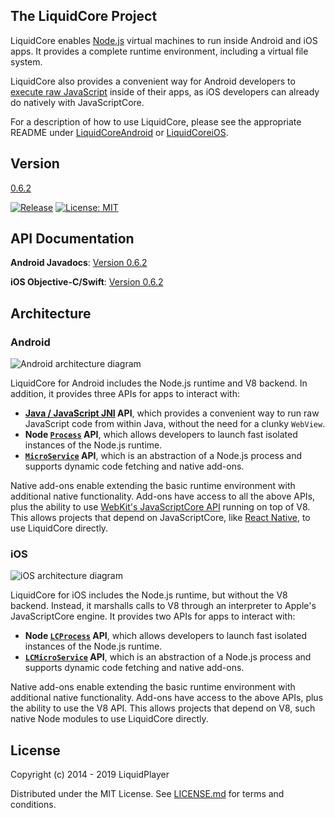 The LiquidCore Project
----------------------

LiquidCore enables [Node.js] virtual machines to run inside Android and iOS apps.  It provides a complete runtime environment, including a virtual file system.

LiquidCore also provides a convenient way for Android developers to [execute raw JavaScript](https://github.com/LiquidPlayer/LiquidCore/wiki/LiquidCore-as-a-Native-Javascript-Engine) inside of their apps, as iOS developers can already do natively with JavaScriptCore.

For a description of how to use LiquidCore, please see the appropriate README under [LiquidCoreAndroid](https://github.com/LiquidPlayer/LiquidCore/tree/master/LiquidCoreAndroid) or [LiquidCoreiOS](https://github.com/LiquidPlayer/LiquidCore/tree/master/LiquidCoreiOS).

Version
-------
[0.6.2](https://github.com/LiquidPlayer/LiquidCore/releases/tag/0.6.2)

[![Release](https://jitpack.io/v/LiquidPlayer/LiquidCore.svg)](https://jitpack.io/#LiquidPlayer/LiquidCore)
[![License: MIT](https://img.shields.io/badge/License-MIT-yellow.svg)](https://opensource.org/licenses/MIT)

API Documentation
-----------------
**Android Javadocs**: [Version 0.6.2](https://liquidplayer.github.io/LiquidCoreAndroid/0.6.2/index.html)

**iOS Objective-C/Swift**: [Version 0.6.2](https://liquidplayer.github.io/LiquidCoreiOS/0.6.2/index.html)

Architecture
------------

### Android

![Android architecture diagram](https://github.com/LiquidPlayer/LiquidCore/raw/master/doc/ArchitectureAndroid.png)

LiquidCore for Android includes the Node.js runtime and V8 backend.  In addition, it provides three APIs for apps to interact with:

* **[Java / JavaScript JNI](https://github.com/LiquidPlayer/LiquidCore/wiki/README-Android-(0.6.2)#java--javascript-api) API**, which provides a convenient way to run raw JavaScript code from within Java, without the need for a clunky `WebView`.
* **Node [`Process`](https://github.com/LiquidPlayer/LiquidCore/wiki/README-Android-(0.6.2)#node-process) API**, which allows developers to launch fast isolated instances of the Node.js runtime.
* **[`MicroService`](https://github.com/LiquidPlayer/LiquidCore/wiki/README-Android-(0.6.2)#the-microservice) API**, which is an abstraction of a Node.js process and supports dynamic code fetching and native add-ons.

Native add-ons enable extending the basic runtime environment with additional native functionality.  Add-ons have access to all the above APIs, plus the ability to use [WebKit's JavaScriptCore API](https://developer.apple.com/documentation/javascriptcore?language=objc) running on top of V8.  This allows projects that depend on JavaScriptCore, like [React Native](https://facebook.github.io/react-native/), to use LiquidCore directly.

### iOS

![iOS architecture diagram](https://github.com/LiquidPlayer/LiquidCore/raw/master/doc/ArchitectureiOS.png)

LiquidCore for iOS includes the Node.js runtime, but without the V8 backend.  Instead, it marshalls calls to V8 through an interpreter to Apple's JavaScriptCore engine.  It provides two APIs for apps to interact with:

* **Node [`LCProcess`](https://github.com/LiquidPlayer/LiquidCore/wiki/README-iOS-(0.6.2)#node-lcprocess) API**, which allows developers to launch fast isolated instances of the Node.js runtime.
* **[`LCMicroService`](https://github.com/LiquidPlayer/LiquidCore/wiki/README-iOS-(0.6.2)#the-lcmicroservice) API**, which is an abstraction of a Node.js process and supports dynamic code fetching and native add-ons.

Native add-ons enable extending the basic runtime environment with additional native functionality.  Add-ons have access to the above APIs, plus the ability to use the V8 API.  This allows projects that depend on V8, such native Node modules to use LiquidCore directly.

License
-------

Copyright (c) 2014 - 2019 LiquidPlayer

Distributed under the MIT License.  See [LICENSE.md](LICENSE.md) for terms and conditions.

[Node.js]:https://nodejs.org/

